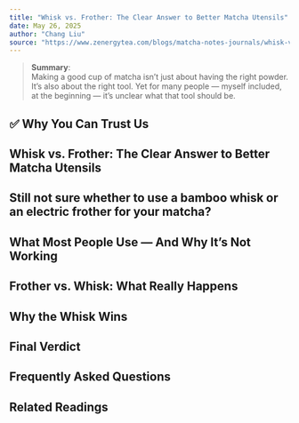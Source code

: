 ```yaml
---
title: "Whisk vs. Frother: The Clear Answer to Better Matcha Utensils"
date: May 26, 2025
author: "Chang Liu"
source: "https://www.zenergytea.com/blogs/matcha-notes-journals/whisk-vs-frother-the-clear-answer-to-better-matcha-utensils"
---
```

> **Summary**:  
> Making a good cup of matcha isn’t just about having the right powder. It’s also about the right tool. Yet for many people — myself included, at the beginning — it’s unclear what that tool should be.

## ✅ Why You Can Trust Us
## Whisk vs. Frother: The Clear Answer to Better  Matcha Utensils
## Still not sure whether to use a bamboo whisk or an electric frother for your matcha?
## What Most People Use — And Why It’s Not Working
## Frother vs. Whisk: What Really Happens
## Why the Whisk Wins
## Final Verdict
## Frequently Asked Questions
## Related Readings
